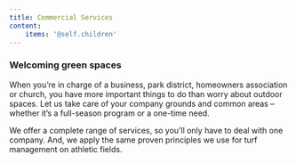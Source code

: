 ```yaml
---
title: Commercial Services
content:
    items: '@self.children'
---
```


### Welcoming green spaces

When you’re in charge of a business, park district, homeowners association or church, you have more important things to do than worry about outdoor spaces. Let us take care of your company grounds and common areas – whether it’s a full-season program or a one-time need.

We offer a complete range of services, so you’ll only have to deal with one company. And, we apply the same proven principles we use for turf management on athletic fields.

